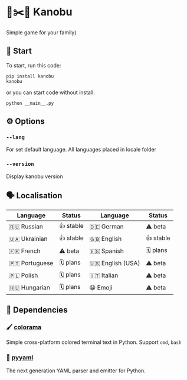 # 🗿✂️📄 Kanobu

Simple game for your family)

## 🚀 Start
To start, run this code:
```
pip install kanobu
kanobu
```
or you can start code without install:
```
python __main__.py
```

## ⚙️ Options
### `--lang`
For set default language. All languages placed in locale folder
### `--version`
Display kanobu version

## 🗣 Localisation
| Language         | Status    | Language        | Status    |
|------------------|-----------|-----------------|-----------|
| 🇷🇺 Russian       | 👍 stable | 🇩🇪 German        | ⚠️ beta    |
| 🇺🇦 Ukrainian     | 👍 stable | 🇬🇧 English       | 👍 stable  |
| 🇫🇷 French        | ⚠️ beta   | 🇪🇸 Spanish       | 🗓 plans   |
| 🇵🇹 Portuguese    | 🗓 plans  | 🇺🇸 English (USA) | ⚠️ beta    |
| 🇵🇱 Polish        | 🗓 plans  | 🇮🇹 Italian       | ⚠️ beta    |
| 🇭🇺 Hungarian     | 🗓 plans  | 😀 Emoji         | ⚠️ beta    |

## 🔨 Dependencies
### 🖌 [colorama](https://github.com/tartley/colorama)
Simple cross-platform colored terminal text in Python. Support `cmd`, `bash`
### 📄 [pyyaml](https://github.com/yaml/pyyaml)
The next generation YAML parser and emitter for Python.
